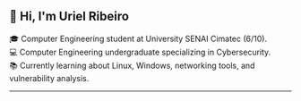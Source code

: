 ## 👋 Hi, I'm Uriel Ribeiro

🎓 Computer Engineering student at University SENAI Cimatec (6/10).  
💻 Computer Engineering undergraduate specializing in Cybersecurity.  
📚 Currently learning about Linux, Windows, networking tools, and vulnerability analysis.  

---
